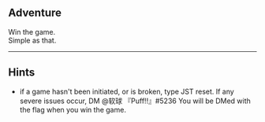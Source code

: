 Adventure
-------------------------------------------

Win the game. <br>
Simple as that. <br>

-------------------------------------------
Hints
-------------------------------------------
- if a game hasn't been initiated, or is broken, type JST reset. If any severe issues occur, DM @软球 『Puff!!』#5236 You will be DMed with the flag when you win the game.